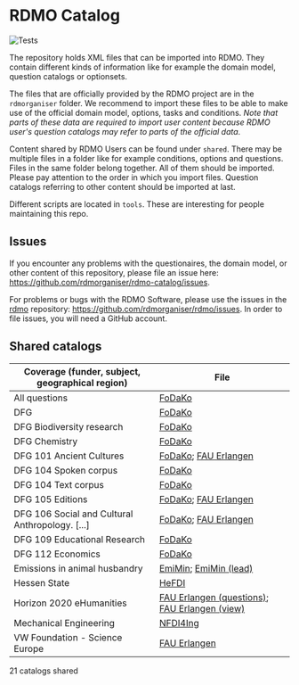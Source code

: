 # RDMO Catalog

![Tests](https://github.com/rdmorganiser/rdmo-catalog/actions/workflows/tests.yaml/badge.svg)

The repository holds XML files that can be imported into RDMO. They contain different kinds of information like for example the domain model, question catalogs or optionsets.

The files that are officially provided by the RDMO project are in the `rdmorganiser` folder. We recommend to import these files to be able to make use of the official domain model, options, tasks and conditions. *Note that parts of these data are required to import user content because RDMO user's question catalogs may refer to parts of the official data*.

Content shared by RDMO Users can be found under `shared`. There may be multiple files in a folder like for example conditions, options and questions. Files in the same folder belong together. All of them should be imported. Please pay attention to the order in which you import files. Question catalogs referring to other content should be imported at last.

Different scripts are located in `tools`. These are interesting for people maintaining this repo.

## Issues

If you encounter any problems with the questionaires, the domain model, or other content of this repository, please file an issue here: https://github.com/rdmorganiser/rdmo-catalog/issues.

For problems or bugs with the RDMO Software, please use the issues in the [rdmo](https://github.com/rdmorganiser/rdmo) repository: https://github.com/rdmorganiser/rdmo/issues. In order to file issues, you will need a GitHub account.

## Shared catalogs

| Coverage (funder, subject, geographical region) | File                                                                                                                                                                                  |
| ----------------------------------------------- | ------------------------------------------------------------------------------------------------------------------------------------------------------------------------------------- |
| All questions                                   | [FoDaKo](shared/fodako/all_5.xml)                                                                                                                                                     |
| DFG                                             | [FoDaKo](shared/fodako/dfg_5.xml)                                                                                                                                                     |
| DFG Biodiversity research                       | [FoDaKo](shared/fodako/biodiversity_dfg_5.xml)                                                                                                                                        |
| DFG Chemistry                                   | [FoDaKo](shared/fodako/chem_dfg_5.xml)                                                                                                                                                |
| DFG 101 Ancient Cultures                        | [FoDaKo](shared/fodako/101_dfg_5.xml); [FAU Erlangen](shared/ub_fau_erlangen_nuernberg/dfg-alte-kulturen/dfg_alte_kulturen_fk101.xml)                                                 |
| DFG 104 Spoken corpus                           | [FoDaKo](shared/fodako/spokencorpus_dfg_5.xml)                                                                                                                                        |
| DFG 104 Text corpus                             | [FoDaKo](shared/fodako/textcorpus_dfg_5.xml)                                                                                                                                          |
| DFG 105 Editions                                | [FoDaKo](shared/fodako/edition_dfg_5.xml); [FAU Erlangen](shared/ub_fau_erlangen_nuernberg/dfg-editionen/dfg_editions.xml)                                                            |
| DFG 106 Social and Cultural Anthropology. [...] | [FoDaKo](shared/fodako/106_dfg_5.xml); [FAU Erlangen](shared/ub_fau_erlangen_nuernberg/dfg-sozkulttheo/dfg_sozkulttheo_fk106.xml)                                                     |
| DFG 109 Educational Research                    | [FoDaKo](shared/fodako/109_dfg_5.xml)                                                                                                                                                 |
| DFG 112 Economics                               | [FoDaKo](shared/fodako/112_dfg_5.xml)                                                                                                                                                 |
| Emissions in animal husbandry                   | [EmiMin](shared/EmiMin/publisso_terms4life_emiminV1_questions.xml); [EmiMin (lead)](shared/EmiMin/publisso_terms4life_emimin_lead_V1_questions.xml)                                   |
| Hessen State                                    | [HeFDI](shared/HeFDI/4_hefdi_template_questions_1.4.xml)                                                                                                                              |
| Horizon 2020 eHumanities                        | [FAU Erlangen (questions)](shared/ub_fau_erlangen_nuernberg/h2020-ehum/ehum_h2020_fragebogen.xml); [FAU Erlangen (view)](shared/ub_fau_erlangen_nuernberg/h2020-ehum/views_h2020.xml) |
| Mechanical Engineering                          | [NFDI4Ing](shared/nfdi4ing/rdmo_mechanical_engineering/catalog_mb_20190124.xml)                                                                                                       |
| VW Foundation - Science Europe                  | [FAU Erlangen](shared/ub_fau_erlangen_nuernberg/ScienceEurope_VW_Stiftung/catalog_VW_SE.xml)                                                                                          |

21 catalogs shared
